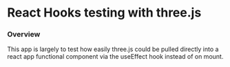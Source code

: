 # React Hooks testing with three.js

### Overview

This app is largely to test how easily three.js could be pulled directly into a react app functional component via the useEffect hook instead of on mount.
